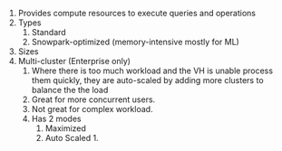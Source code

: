 1. Provides  compute resources to execute queries and operations
2. Types
	1. Standard
	2. Snowpark-optimized (memory-intensive mostly for ML)
3. Sizes
4. Multi-cluster (Enterprise only)
	1. Where there is too much workload and the VH is unable process them quickly, they are auto-scaled by adding more clusters to balance the the load
	2. Great for more concurrent users.
	3. Not great for complex workload.
	4. Has 2 modes
		1. Maximized
		2. Auto Scaled
			1. 